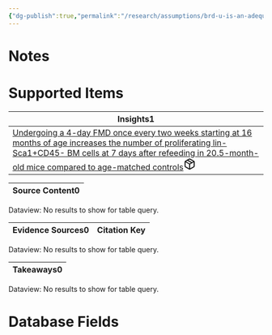 ```yaml
---
{"dg-publish":true,"permalink":"/research/assumptions/brd-u-is-an-adequate-marker-of-cell-proliferation/"}
---
```


# Notes

# Supported Items
<div><table class="dataview table-view-table"><thead class="table-view-thead"><tr class="table-view-tr-header"><th class="table-view-th"><span>Insights</span><span class="dataview small-text">1</span></th></tr></thead><tbody class="table-view-tbody"><tr><td><span><a data-tooltip-position="top" aria-label="Research/Insights/Undergoing a 4-day FMD once every two weeks starting at 16 months of age increases the number of proliferating lin-Sca1+CD45- BM cells at 7 days after refeeding in 20.5-month-old mice compared to age-matched controls.md" data-href="Research/Insights/Undergoing a 4-day FMD once every two weeks starting at 16 months of age increases the number of proliferating lin-Sca1+CD45- BM cells at 7 days after refeeding in 20.5-month-old mice compared to age-matched controls.md" href="Research/Insights/Undergoing a 4-day FMD once every two weeks starting at 16 months of age increases the number of proliferating lin-Sca1+CD45- BM cells at 7 days after refeeding in 20.5-month-old mice compared to age-matched controls.md" class="internal-link" target="_blank" rel="noopener" fileclass-name="Research Links">Undergoing a 4-day FMD once every two weeks starting at 16 months of age increases the number of proliferating lin-Sca1+CD45- BM cells at 7 days after refeeding in 20.5-month-old mice compared to age-matched controls</a><a class="metadata-menu fileclass-icon"><svg xmlns="http://www.w3.org/2000/svg" width="24" height="24" viewBox="0 0 24 24" fill="none" stroke="currentColor" stroke-width="2" stroke-linecap="round" stroke-linejoin="round" class="svg-icon lucide-package"><path d="m7.5 4.27 9 5.15"></path><path d="M21 8a2 2 0 0 0-1-1.73l-7-4a2 2 0 0 0-2 0l-7 4A2 2 0 0 0 3 8v8a2 2 0 0 0 1 1.73l7 4a2 2 0 0 0 2 0l7-4A2 2 0 0 0 21 16Z"></path><path d="m3.3 7 8.7 5 8.7-5"></path><path d="M12 22V12"></path></svg></a></span></td></tr></tbody></table></div><div><table class="dataview table-view-table"><thead class="table-view-thead"><tr class="table-view-tr-header"><th class="table-view-th"><span>Source Content</span><span class="dataview small-text">0</span></th></tr></thead><tbody class="table-view-tbody"></tbody></table><div class="dataview dataview-error-box"><p class="dataview dataview-error-message">Dataview: No results to show for table query.</p></div></div><div><table class="dataview table-view-table"><thead class="table-view-thead"><tr class="table-view-tr-header"><th class="table-view-th"><span>Evidence Sources</span><span class="dataview small-text">0</span></th><th class="table-view-th"><span>Citation Key</span></th></tr></thead><tbody class="table-view-tbody"></tbody></table><div class="dataview dataview-error-box"><p class="dataview dataview-error-message">Dataview: No results to show for table query.</p></div></div><div><table class="dataview table-view-table"><thead class="table-view-thead"><tr class="table-view-tr-header"><th class="table-view-th"><span>Takeaways</span><span class="dataview small-text">0</span></th></tr></thead><tbody class="table-view-tbody"></tbody></table><div class="dataview dataview-error-box"><p class="dataview dataview-error-message">Dataview: No results to show for table query.</p></div></div>

# Database Fields